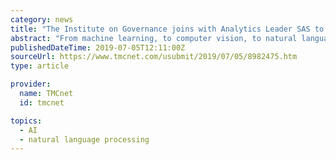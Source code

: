 ```yaml
---
category: news
title: "The Institute on Governance joins with Analytics Leader SAS to create the Government Analytics Research Institute (GARI)"
abstract: "From machine learning, to computer vision, to natural language processing (NLP), to forecasting and optimization, SAS AI technologies support diverse environments and scale to meet changing business needs. To learn more visit www.sas.com/ai"
publishedDateTime: 2019-07-05T12:11:00Z
sourceUrl: https://www.tmcnet.com/usubmit/2019/07/05/8982475.htm
type: article

provider:
  name: TMCnet
  id: tmcnet

topics:
  - AI
  - natural language processing
---
```

